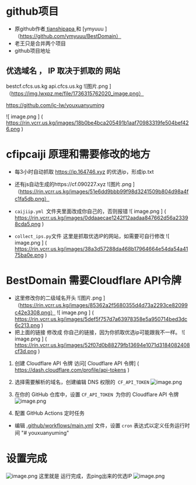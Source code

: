 # github项目
- 原github作者[ tianshipapa ](https://github.com/tianshipapa)和
[ymyuuu ]（https://github.com/ymyuuu/BestDomain）
- 老王只是合并两个项目
- github项目地址
## 优选域名 ， IP 取决于抓取的 网站
bestcf.cfcs.us.kg 
api.cfcs.us.kg
![图片.png ]（https://img.lwxpz.me/file/1736315762020_image.png）

https://github.com/jc-lw/youxuanyuming

![ image.png ] ( https://rin.vcrr.us.kg/images/18b0be4bca205491b1aaf70983319fe504bef426.png )




# cfipcaiji 原理和需要修改的地方

- 每3小时自动抓取  https://ip.164746.xyz 的优选ip，形成ip.txt 
- 还有js自动生成的https://cf.090227.xyz 
![图片.png ]（https://rin.vcrr.us.kg/images/51e6dd9bbb99f98d3241509b804d98a4fc1fa5db.png）

- `caijiip.yml `文件夹里面改成你自己的，否则报错
![ image.png ] ( https://rin.vcrr.us.kg/images/0ddaaecae1242f12aadaa847662d56a23398cda5.png )
- `collect_ips.py`文件 这里是抓取优选IP的网站，如需要可自行修改
![ image.png ] ( https://rin.vcrr.us.kg/images/38a3d57288da468b17964664e54da54a4175ba0e.png )

# BestDomain 需要Cloudflare API令牌

- 这里修改你的二级域名开头
![图片.png ]（https://rin.vcrr.us.kg/images/85362a2f5680355d4d73a2293ce82099c42e3308.png）
![ image.png ] ( https://rin.vcrr.us.kg/images/5def5f757d7a63978358e5a950714bed3dc6c213.png )
- 把上面的链接 修改成 你自己的链接，因为你抓取优选ip可能跟我不一样。
![ image.png ] ( https://rin.vcrr.us.kg/images/52f07d0b88279fb13694e1071d3184082408cf3d.png )



1. 创建 Cloudflare API 令牌
访问[ Cloudflare API 令牌] ( https://dash.cloudflare.com/profile/api-tokens )

2. 选择需要解析的域名，创建编辑 DNS 权限的` CF_API_TOKEN`
![image.png](https://rin.vcrr.us.kg/images/35feefcde1ed0cc08e430e419de73b892157d35c.png)


3. 在你的 GitHub 仓库中，设置 `CF_API_TOKEN `为你的 Cloudflare API 令牌
![image.png](https://rin.vcrr.us.kg/images/004eb6d2c8441cfa266129b3906e43e60bf99090.png)


4. 配置 GitHub Actions 定时任务
- 编辑 [.github/workflows/main.yml](.github/workflows/main.yml) 文件，设置 `cron` 表达式以定义任务运行时间
"# youxuanyuming" 

# 设置完成 
![image.png](https://rin.vcrr.us.kg/images/defa31617244ae82e89f05480be397eb3938f15e.png)
这里就是 运行完成，去ping出来的优选IP
![image.png](https://rin.vcrr.us.kg/images/8816d5204054629815ecf6add95e9e244849e85b.png)

